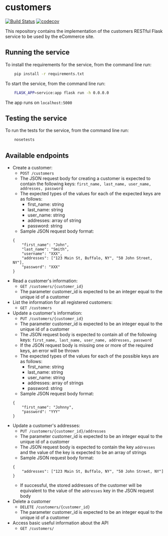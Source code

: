 # customers
[![Build Status](https://app.travis-ci.com/devops-customers-squad/customers.svg?branch=main)](https://app.travis-ci.com/devops-customers-squad/customers)
[![codecov](https://codecov.io/gh/devops-customers-squad/customers/branch/main/graph/badge.svg?token=4E1ONO9584)](https://codecov.io/gh/devops-customers-squad/customers)

This repository contains the implementation of the customers RESTful Flask service to be used by the eCommerce site.

## Running the service
To install the requirements for the service, from the command line run:
```bash
    pip install -r requirements.txt
```

To start the service, from the command line run:
```bash
    FLASK_APP=service:app flask run -h 0.0.0.0
```

The app runs on `localhost:5000`

## Testing the service 
To run the tests for the service, from the command line run:
```bash
    nosetests
```

## Available endpoints

- Create a customer: 
    * `POST /customers`
    * The JSON request body for creating a customer is expected to contain the following keys: ``first_name, last_name, user_name, addresses, password``
    * The expected types of the values for each of the expected keys are as follows:
        - first_name: string
        - last_name: string
        - user_name: string
        - addresses: array of string
        - password: string 
    * Sample JSON request body format:
    ```
    {
        "first_name": "John",  
        "last_name": "Smith",  
        "username": "XXX",  
        "addresses": ["123 Main St, Buffalo, NY", "50 John Street, NY"],  
        "password": "XXX"  
    }
    ```
- Read a customer's information:
    * `GET /customers/{customer_id}`
    * The parameter customer_id is expected to be an integer equal to the unique id of a customer
- List the information for all registered customers:
    * `GET /customers`
- Update a customer's information:
    * `PUT /customers/{customer_id}`
    * The parameter customer_id is expected to be an integer equal to the unique id of a customer
    * The JSON request body is expected to contain all of the following keys: ``first_name, last_name, user_name, addresses, password``
    * If the JSON request body is missing one or more of the required keys, an error will be thrown
    * The expected types of the values for each of the possible keys are as follows:
        - first_name: string
        - last_name: string
        - user_name: string
        - addresses: array of strings
        - password: string 
    * Sample JSON request body format:
    ```
    { 
        "first_name": "Johnny", 
        "password": "YYY"
    }
    ```
- Update a customer's addresses:
    * `PUT /customers/{customer_id}/addresses`
    * The parameter customer_id is expected to be an integer equal to the unique id of a customer
    * The JSON request body is expected to contain the key ``addresses`` and the value of the key is expected to be an array of strings
    * Sample JSON request body format:
    ```
    { 
        "addresses": ["123 Main St, Buffalo, NY", "50 John Street, NY"]  
    }
    ```
    * If successful, the stored addresses of the customer will be equivalent to the value of the ``addresses`` key in the JSON request body
- Delete a customer
    * `DELETE /customers/{customer_id}`
    * The parameter customer_id is expected to be an integer equal to the unique id of a customer
- Access basic useful information about the API
    * `GET /customers/`
